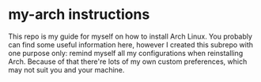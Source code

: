 # my-arch instructions
This repo is my guide for myself on how to install Arch Linux. You probably
can find some useful information here, however I created this subrepo with
one purpose only: remind myself all my configurations when reinstalling Arch.
Because of that there're lots of my own custom preferences, which may not suit
you and your machine.
